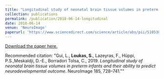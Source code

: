 ```yaml
---
title: "Longitudinal study of neonatal brain tissue volumes in preterm infants and their ability to predict neurodevelopmental outcome"
collection: publications
permalink: /publication/2018-06-14-longitudinal
date: 2018-06-14
venue: 'NeuroImage'
paperurl: 'https://www.sciencedirect.com/science/article/abs/pii/S105381191830541X'
---
```


[Download the paper here.](https://www.sciencedirect.com/science/article/abs/pii/S105381191830541X)

Recommended citation: "Gui, L., **Loukas, S.**, Lazeyras, F., Hüppi, P.S.,Meskaldji, D.-E., Borradori Tolsa, C., 2019. *Longitudinal
study of neonatal brain tissue volumes in preterm infants and their ability to predict neurodevelopmental outcome*. NeuroImage 185, 728–741.""